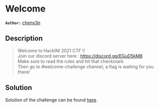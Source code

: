 # Welcome

**`Author:`** [chenx3n](https://github.com/malikDaCoda)

## Description

> Welcome to HackINI 2021 CTF !!  
> Join our discord server here : https://discord.gg/EGuD5kM8  
> Make sure to read the rules and hit that checkmark  
> Then go to #welcome-challenge channel, a flag is waiting for you there!

## Solution

Solution of the challenge can be found [here](solution/).
